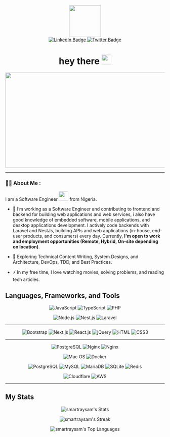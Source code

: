 <div id="header" align="center">
  <img src="https://media.giphy.com/media/M9gbBd9nbDrOTu1Mqx/giphy.gif" width="100"/>
  <div id="badges">
    <a href="https://www.linkedin.com/in/toba-adeseluka/">
      <img src="https://img.shields.io/badge/LinkedIn-blue?style=for-the-badge&logo=linkedin&logoColor=white" alt="LinkedIn Badge"/>
    </a>
    <a href="https://twitter.com/smartraysam">
      <img src="https://img.shields.io/badge/Twitter-blue?style=for-the-badge&logo=twitter&logoColor=white" alt="Twitter Badge"/>
    </a>
  </div>
  <img src="https://komarev.com/ghpvc/?username=smartraysam&style=flat-square&color=blue" alt=""/>
  <h1>
    hey there
    <img src="https://media.giphy.com/media/hvRJCLFzcasrR4ia7z/giphy.gif" width="30px"/>
  </h1>
</div>
<div align="center">
  <img src="https://media.giphy.com/media/dWesBcTLavkZuG35MI/giphy.gif" width="600" height="300"/>
</div>

---

### :woman_technologist: About Me :

I am a Software Engineer <img src="https://media.giphy.com/media/WUlplcMpOCEmTGBtBW/giphy.gif" width="30"> from Nigeria.

- :telescope: I’m working as a Software Engineer and contributing to frontend and backend for building web applications and web services, i also have good knowledge of embedded software, mobile applications, and  desktop applications development.
I actively code backends with Laravel and NestJs, building APIs and web applications (in-house, end-user products, and consumers) every day.
Currently, **I'm open to work and employment opportunities (Remote, Hybrid, On-site depending on location)**.

- :seedling: Exploring Technical Content Writing, System Designs, and Architecture, DevOps, TDD, and Best Practices.

- :zap: In my free time, I love watching movies, solving problems, and reading tech articles.

## Languages, Frameworks, and Tools

<div align="center">

  ![JavaScript](https://img.shields.io/badge/JavaScript-F7DF1E?style=flat-square&logo=javascript&logoColor=black)
  ![TypeScript](https://img.shields.io/badge/TypeScript-007ACC?style=flat-square&logo=typescript&logoColor=white)
  ![PHP](https://img.shields.io/badge/PHP-777BB4?style=flat-square&logo=php&logoColor=white)
  
  ![Node.js](https://img.shields.io/badge/Node.js-43853D?style=flat-square&logo=node.js&logoColor=white)
  ![Nest.js](https://img.shields.io/badge/nestjs-E0234E?style=flat-square&logo=nestjs&logoColor=red)
  ![Laravel](https://img.shields.io/badge/Laravel-FF2D20?style=flat-square&logo=laravel&logoColor=white)


</div>

---

<div align="center"> 

  ![Bootstrap](https://img.shields.io/badge/Bootstrap-563D7C?style=flat-square&logo=bootstrap&logoColor=white)
  ![Next.js](https://img.shields.io/badge/Next-000000?style=flat-square&logo=next.js&logoColor=white)
  ![React.js](https://img.shields.io/badge/React.js-0081CB?style=flat-square&logo=react&logoColor=61DAFB)
  ![jQuery](https://img.shields.io/badge/jQuery-0769AD?style=flat-square&logo=jquery&logoColor=white)
  ![HTML](https://img.shields.io/badge/HTML5-E34F26?style=flat-square&logo=html5&logoColor=white)
  ![CSS3](https://img.shields.io/badge/CSS3-1572B6?style=flat-square&logo=css3&logoColor=white)
</div>

---

<div align="center">
  
  ![PostgreSQL](https://img.shields.io/badge/Linux-FCC624?style=flat-square&logo=linux&logoColor=black)
  ![Nginx](https://img.shields.io/badge/Apache-D22128?style=flat-square&logo=Apache&logoColor=white)
  ![Nginx](https://img.shields.io/badge/Nginx-009639?style=flat-square&logo=nginx&logoColor=white)

  ![Mac OS](https://img.shields.io/badge/macOS-000000?style=flat-square&logo=apple&logoColor=white)
  ![Docker](https://img.shields.io/badge/Docker-0CC1F3?style=flat-square&logo=docker&logoColor=white)

  ![PostgreSQL](https://img.shields.io/badge/PostgreSQL-316192?style=flat-square&logo=postgresql&logoColor=white)
  ![MySQL](https://img.shields.io/badge/MySQL-005C84?style=flat-square&logo=mysql&logoColor=white)
  ![MariaDB](https://img.shields.io/badge/MariaDB-003545?style=flat-square&logo=mariadb&logoColor=white)
  ![SQLite](https://img.shields.io/badge/SQLite-07405E?style=flat-square&logo=sqlite&logoColor=white)
  ![Redis](https://img.shields.io/badge/redis-%23DD0031.svg?&style=flat-square&logo=redis&logoColor=white)

  ![Cloudflare](https://img.shields.io/badge/Cloudflare-F38020?style=flat-square&logo=Cloudflare&logoColor=white)
  ![AWS](https://img.shields.io/badge/Amazon_AWS-FF9900?style=flat-square&logo=aws&logoColor=white)

</div>

---

## My Stats

<div align="center">

![smartraysam's Stats](https://github-readme-stats.vercel.app/api?username=smartraysam&theme=darcula&show_icons=true&hide_border=true&count_private=true)

![smartraysam's Streak](https://github-readme-streak-stats.herokuapp.com/?user=smartraysam&theme=darcula&hide_border=true)

![smartraysam's Top Languages](https://github-readme-stats.vercel.app/api/top-langs/?username=smartraysam&theme=darcula&show_icons=true&hide_border=true&layout=compact)

</div>
